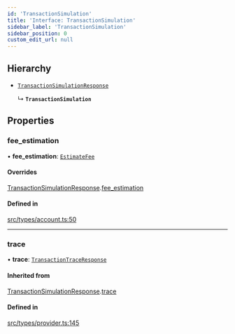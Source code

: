 ```yaml
---
id: 'TransactionSimulation'
title: 'Interface: TransactionSimulation'
sidebar_label: 'TransactionSimulation'
sidebar_position: 0
custom_edit_url: null
---
```


## Hierarchy

- [`TransactionSimulationResponse`](TransactionSimulationResponse.md)

  ↳ **`TransactionSimulation`**

## Properties

### fee_estimation

• **fee_estimation**: [`EstimateFee`](EstimateFee.md)

#### Overrides

[TransactionSimulationResponse](TransactionSimulationResponse.md).[fee_estimation](TransactionSimulationResponse.md#fee_estimation)

#### Defined in

[src/types/account.ts:50](https://github.com/PhilippeR26/starknet.js/blob/689c0e5/src/types/account.ts#L50)

---

### trace

• **trace**: [`TransactionTraceResponse`](../modules.md#transactiontraceresponse)

#### Inherited from

[TransactionSimulationResponse](TransactionSimulationResponse.md).[trace](TransactionSimulationResponse.md#trace)

#### Defined in

[src/types/provider.ts:145](https://github.com/PhilippeR26/starknet.js/blob/689c0e5/src/types/provider.ts#L145)
